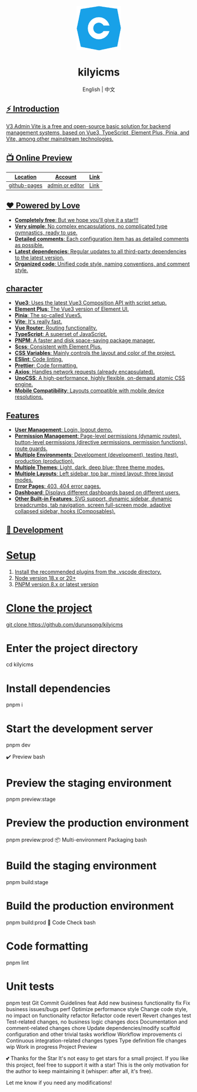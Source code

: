 <div align="center">
  <img alt="V3 Admin Vite Logo" width="120" height="120" src="./src/assets/images/cms.png">
  <h1>kilyicms</h1>
  <span>English</a> | 中文<a href="./README.zh-CN.md"></span>
</div>

## ⚡ Introduction

V3 Admin Vite is a free and open-source basic solution for backend management systems, based on Vue3, TypeScript, Element Plus, Pinia, and Vite, among other mainstream technologies.

## 📺 Online Preview

| Location     | Account         | Link                                          |
| ------------ | --------------- | --------------------------------------------- |
| github-pages | admin or editor | [Link](https://github.com/durunsong/kilyicms) |

## ❤️ Powered by Love

- **Completely free**: But we hope you'll give it a star!!!
- **Very simple**: No complex encapsulations, no complicated type gymnastics, ready to use.
- **Detailed comments**: Each configuration item has as detailed comments as possible.
- **Latest dependencies**: Regular updates to all third-party dependencies to the latest version.
- **Organized code**: Unified code style, naming conventions, and comment style.

## character

- **Vue3**: Uses the latest Vue3 Composition API with script setup.
- **Element Plus**: The Vue3 version of Element UI.
- **Pinia**: The so-called Vuex5.
- **Vite**: It's really fast.
- **Vue Router**: Routing functionality.
- **TypeScript**: A superset of JavaScript.
- **PNPM**: A faster and disk space-saving package manager.
- **Scss**: Consistent with Element Plus.
- **CSS Variables**: Mainly controls the layout and color of the project.
- **ESlint**: Code linting.
- **Prettier**: Code formatting.
- **Axios**: Handles network requests (already encapsulated).
- **UnoCSS**: A high-performance, highly flexible, on-demand atomic CSS engine.
- **Mobile Compatibility**: Layouts compatible with mobile device resolutions.

## Features

- **User Management**: Login, logout demo.
- **Permission Management**: Page-level permissions (dynamic routes), button-level permissions (directive permissions, permission functions), route guards.
- **Multiple Environments**: Development (development), testing (test), production (production).
- **Multiple Themes**: Light, dark, deep blue; three theme modes.
- **Multiple Layouts**: Left sidebar, top bar, mixed layout; three layout modes.
- **Error Pages**: 403, 404 error pages.
- **Dashboard**: Displays different dashboards based on different users.
- **Other Built-in Features**: SVG support, dynamic sidebar, dynamic breadcrumbs, tab navigation, screen full-screen mode, adaptive collapsed sidebar, hooks (Composables).

## 🚀 Development

# Setup

1. Install the recommended plugins from the .vscode directory.
2. Node version 18.x or 20+
3. PNPM version 8.x or latest version

# Clone the project

git clone https://github.com/durunsong/kilyicms

# Enter the project directory

cd kilyicms

# Install dependencies

pnpm i

# Start the development server

pnpm dev

✔️ Preview
bash

# Preview the staging environment

pnpm preview:stage

# Preview the production environment

pnpm preview:prod
📦️ Multi-environment Packaging
bash

# Build the staging environment

pnpm build:stage

# Build the production environment

pnpm build:prod
🔧 Code Check
bash

# Code formatting

pnpm lint

# Unit tests

pnpm test
Git Commit Guidelines
feat Add new business functionality
fix Fix business issues/bugs
perf Optimize performance
style Change code style, no impact on functionality
refactor Refactor code
revert Revert changes
test Test-related changes, no business logic changes
docs Documentation and comment-related changes
chore Update dependencies/modify scaffold configuration and other trivial tasks
workflow Workflow improvements
ci Continuous integration-related changes
types Type definition file changes
wip Work in progress
Project Preview

💕 Thanks for the Star
It's not easy to get stars for a small project. If you like this project, feel free to support it with a star! This is the only motivation for the author to keep maintaining it (whisper: after all, it's free).

Let me know if you need any modifications!
